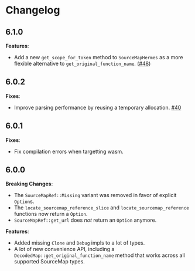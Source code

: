 # Changelog

## 6.1.0

**Features**:

- Add a new `get_scope_for_token` method to `SourceMapHermes` as a more flexible alternative to `get_original_function_name`. ([#48](https://github.com/getsentry/rust-sourcemap/pull/48))

## 6.0.2

**Fixes**:

- Improve parsing performance by reusing a temporary allocation. [#40](https://github.com/getsentry/rust-sourcemap/pull/40)

## 6.0.1

**Fixes**:

- Fix compilation errors when targetting wasm.

## 6.0.0

**Breaking Changes**:

- The `SourceMapRef::Missing` variant was removed in favor of explicit `Option`s.
- The `locate_sourcemap_reference_slice` and `locate_sourcemap_reference` functions now return a `Option`.
- `SourceMapRef::get_url` does _not_ return an `Option` anymore.

**Features**:

- Added missing `Clone` and `Debug` impls to a lot of types.
- A lot of new convenience API, including a `DecodedMap::get_original_function_name` method that works across all supported SourceMap types.
